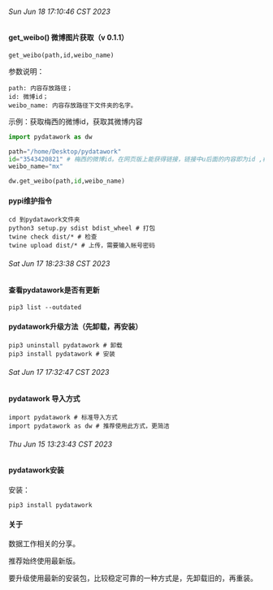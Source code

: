 


###### Sun Jun 18 17:10:46 CST 2023

#### get_weibo() 微博图片获取（v 0.1.1）

```shell
get_weibo(path,id,weibo_name)
```
参数说明：
```shell
path: 内容存放路径；
id: 微博id；
weibo_name: 内容存放路径下文件夹的名字。
```


示例：获取梅西的微博id，获取其微博内容

```python
import pydatawork as dw 

path="/home/Desktop/pydatawork"
id="3543420821" # 梅西的微博id。在网页版上能获得链接，链接中u后面的内容即为id ,梅西微博的id为 3543420821  https://weibo.com/u/3543420821
weibo_name="mx"

dw.get_weibo(path,id,weibo_name)
```

#### pypi维护指令

```shell
cd 到pydatawork文件夹
python3 setup.py sdist bdist_wheel # 打包
twine check dist/* # 检查
twine upload dist/* # 上传，需要输入帐号密码

```

###### Sat Jun 17 18:23:38 CST 2023

#### 查看pydatawork是否有更新

```shell
pip3 list --outdated
```

#### pydatawork升级方法（先卸载，再安装）

```shell
pip3 uninstall pydatawork # 卸载
pip3 install pydatawork # 安装
```

###### Sat Jun 17 17:32:47 CST 2023
#### pydatawork 导入方式
```shell
import pydatawork # 标准导入方式
import pydatawork as dw # 推荐使用此方式，更简洁
```

###### Thu Jun 15 13:23:43 CST 2023

#### pydatawork安装

安装：
```shell
pip3 install pydatawork
```

#### 关于
数据工作相关的分享。

推荐始终使用最新版。

要升级使用最新的安装包，比较稳定可靠的一种方式是，先卸载旧的，再重装。

